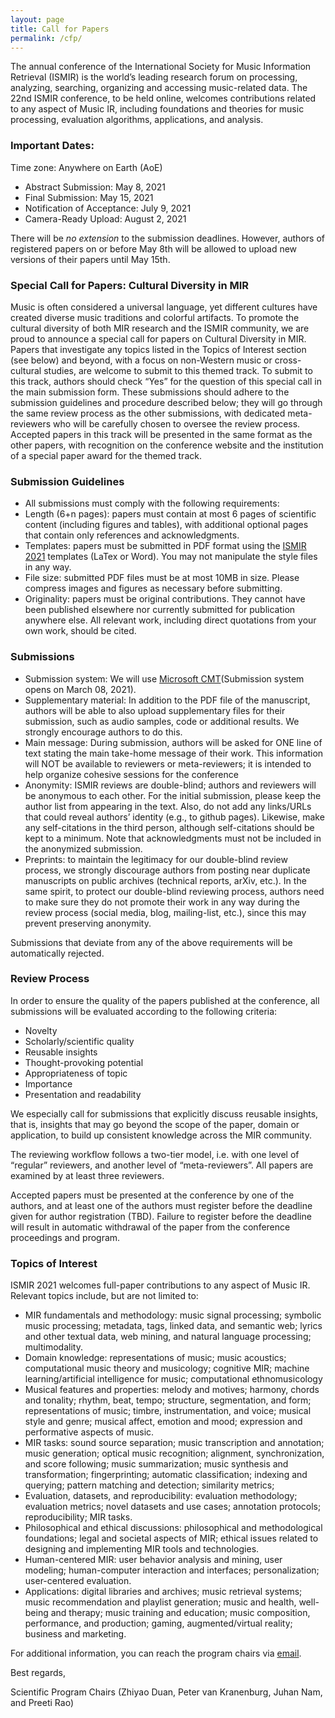 ```yaml
---
layout: page
title: Call for Papers
permalink: /cfp/
---
```


The annual conference of the International Society for Music Information Retrieval (ISMIR) is the world’s leading research forum on processing, analyzing, searching, organizing and accessing music-related data. The 22nd ISMIR conference, to be held online, welcomes contributions related to any aspect of Music IR, including foundations and theories for music processing, evaluation algorithms, applications, and analysis.


### Important Dates:
Time zone: Anywhere on Earth (AoE)
- Abstract Submission: May 8, 2021
- Final Submission: May 15, 2021
- Notification of Acceptance: July 9, 2021
- Camera-Ready Upload: August 2, 2021

There will be *no extension* to the submission deadlines. However, authors of registered papers on or before May 8th will be allowed to upload new versions of their papers until May 15th.

### Special Call for Papers: Cultural Diversity in MIR
Music is often considered a universal language, yet different cultures have created diverse music traditions and colorful artifacts. To promote the cultural diversity of both MIR research and the ISMIR community, we are proud to announce a special call for papers on Cultural Diversity in MIR. Papers that investigate any topics listed in the Topics of Interest section (see below) and beyond, with a focus on non-Western music or cross-cultural studies, are welcome to submit to this themed track. To submit to this track, authors should check “Yes” for the question of this special call in the main submission form. These submissions should adhere to the submission guidelines and procedure described below; they will go through the same review process as the other submissions, with dedicated meta-reviewers who will be carefully chosen to oversee the review process. Accepted papers in this track will be presented in the same format as the other papers, with recognition on the conference website and the institution of a special paper award for the themed track.

### Submission Guidelines
- All submissions must comply with the following requirements:
- Length (6+n pages): papers must contain at most 6 pages of scientific content (including figures and tables), with additional optional pages that contain only references and acknowledgments.
- Templates: papers must be submitted in PDF format using the [ISMIR 2021](https://github.com/ismir/paper_templates/archive/2021v1.zip) templates (LaTex or Word). You may not manipulate the style files in any way.
- File size: submitted PDF files must be at most 10MB in size. Please compress images and figures as necessary before submitting.
- Originality: papers must be original contributions. They cannot have been published elsewhere nor currently submitted for publication anywhere else. All relevant work, including direct quotations from your own work, should be cited.

### Submissions
- Submission system: We will use [Microsoft CMT](https://cmt3.research.microsoft.com/ISMIR2021)(Submission system opens on March 08, 2021).
- Supplementary material: In addition to the PDF file of the manuscript, authors will be able to also upload supplementary files for their submission, such as audio samples, code or additional results. We strongly encourage authors to do this.
- Main message: During submission, authors will be asked for ONE line of text stating the main take-home message of their work. This information will NOT be available to reviewers or meta-reviewers; it is intended to help organize cohesive sessions for the conference
- Anonymity: ISMIR reviews are double-blind; authors and reviewers will be anonymous to each other. For the initial submission, please keep the author list from appearing in the text. Also, do not add any links/URLs that could reveal authors’ identity (e.g., to github pages). Likewise,
make any self-citations in the third person, although self-citations should be kept to a minimum. Note that acknowledgments must not be included in the anonymized submission.
- Preprints: to maintain the legitimacy for our double-blind review process, we strongly discourage authors from posting near duplicate manuscripts on public archives (technical reports, arXiv, etc.). In the same spirit, to protect our double-blind reviewing process, authors need to make sure they do not promote their work in any way during the review process (social media, blog, mailing-list, etc.), since this may prevent preserving anonymity.

Submissions that deviate from any of the above requirements will be automatically rejected.

### Review Process
In order to ensure the quality of the papers published at the conference, all submissions will be evaluated according to the following criteria:

- Novelty
- Scholarly/scientific quality
- Reusable insights
- Thought-provoking potential
- Appropriateness of topic
- Importance
- Presentation and readability

We especially call for submissions that explicitly discuss reusable insights, that is, insights that may go beyond the scope of the paper, domain or application, to build up consistent knowledge across the MIR community.

The reviewing workflow follows a two-tier model, i.e. with one level of “regular” reviewers, and another level of “meta-reviewers”. All papers are examined by at least three reviewers.

Accepted papers must be presented at the conference by one of the authors, and at least one of the authors must register before the deadline given for author registration (TBD). Failure to register before the deadline will result in automatic withdrawal of the paper from the conference proceedings and program.


### Topics of Interest
ISMIR 2021 welcomes full-paper contributions to any aspect of Music IR. Relevant topics include, but are not limited to:

- MIR fundamentals and methodology: music signal processing; symbolic music processing; metadata, tags, linked data, and semantic web; lyrics and other textual data, web mining, and natural language processing; multimodality.
- Domain knowledge: representations of music; music acoustics; computational music theory and musicology; cognitive MIR; machine learning/artificial intelligence for music; computational ethnomusicology
- Musical features and properties: melody and motives; harmony, chords and tonality; rhythm, beat, tempo; structure, segmentation, and form; representations of music; timbre, instrumentation, and voice; musical style and genre; musical affect, emotion and mood; expression and performative aspects of music.
- MIR tasks: sound source separation; music transcription and annotation; music generation; optical music recognition; alignment, synchronization, and score following; music summarization; music synthesis and transformation; fingerprinting; automatic classification; indexing and querying; pattern matching and detection; similarity metrics; 
- Evaluation, datasets, and reproducibility: evaluation methodology; evaluation metrics; novel datasets and use cases; annotation protocols; reproducibility; MIR tasks.
- Philosophical and ethical discussions: philosophical and methodological foundations; legal and societal aspects of MIR; ethical issues related to designing and implementing MIR tools and technologies.
- Human-centered MIR: user behavior analysis and mining, user modeling; human-computer interaction and interfaces; personalization; user-centered evaluation.
- Applications: digital libraries and archives; music retrieval systems; music recommendation and playlist generation; music and health, well-being and therapy; music training and education; music composition, performance, and production; gaming, augmented/virtual reality; business and marketing.

For additional information, you can reach the program chairs via [email](mailto:ismir2021-papers@ismir.net).


Best regards,

Scientific Program Chairs (Zhiyao Duan, Peter van Kranenburg, Juhan Nam, and Preeti Rao)
